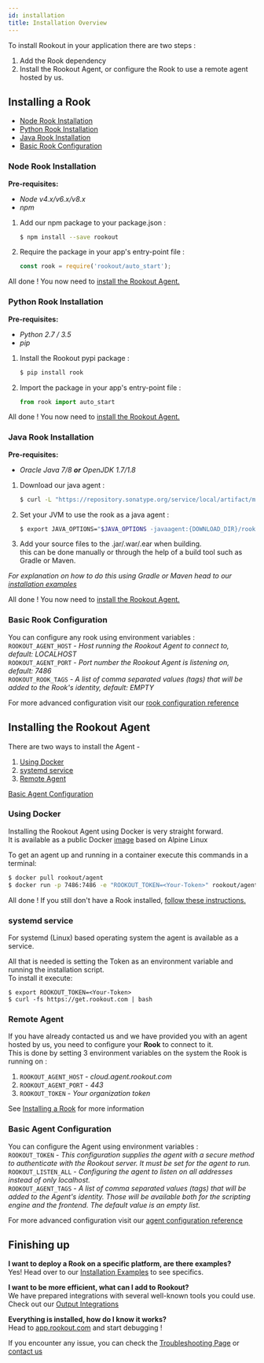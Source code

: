 ```yaml
---
id: installation
title: Installation Overview
---
```


To install Rookout in your application there are two steps :
1. Add the Rook dependency
2. Install the Rookout Agent, or configure the Rook to use a remote agent hosted by us.

## Installing a Rook

- [Node Rook Installation](#node-rook-installation)
- [Python Rook Installation](#python-rook-installation)
- [Java Rook Installation](#java-rook-installation)
- [Basic Rook Configuration](#basic-rook-configuration)

### Node Rook Installation

__Pre-requisites:__  
- *Node v4.x/v6.x/v8.x*
- *npm*

1. Add our npm package to your package.json :  
    ```bash 
    $ npm install --save rookout
    ```
    
2. Require the package in your app's entry-point file :  
    ```javascript
    const rook = require('rookout/auto_start');
    ```
    
All done ! You now need to [install the Rookout Agent.](#rookout-agent-installation)

### Python Rook Installation

__Pre-requisites:__  
- *Python 2.7 / 3.5*
- *pip*

1. Install the Rookout pypi package :  
    ```bash
    $ pip install rook
    ```

2. Import the package in your app's entry-point file :  
    ```python
    from rook import auto_start
    ```

All done ! You now need to [install the Rookout Agent.](#rookout-agent-installation)

### Java Rook Installation

__Pre-requisites:__  
- *Oracle Java 7/8 __or__ OpenJDK 1.7/1.8*

1. Download our java agent :  
    ```bash
    $ curl -L "https://repository.sonatype.org/service/local/artifact/maven/redirect?r=central-proxy&g=com.rookout&a=rook&v=LATEST" -o rook.jar
    ```

2. Set your JVM to use the rook as a java agent :  
    ```bash
    $ export JAVA_OPTIONS="$JAVA_OPTIONS -javaagent:{DOWNLOAD_DIR}/rook.jar"
    ```
    
3. Add your source files to the .jar/.war/.ear when building.  
this can be done manually or through the help of a build tool such as Gradle or Maven.
    
*For explanation on how to do this using Gradle or Maven head to our [installation examples](installation-examples.md)*

All done ! You now need to [install the Rookout Agent.](#rookout-agent-installation)


### Basic Rook Configuration

You can configure any rook using environment variables :  
`ROOKOUT_AGENT_HOST` - *Host running the Rookout Agent to connect to, default: LOCALHOST*  
`ROOKOUT_AGENT_PORT` - *Port number the Rookout Agent is listening on, default: 7486*  
`ROOKOUT_ROOK_TAGS` - *A list of comma separated values (tags) that will be added to the Rook's identity, default: EMPTY*

For more advanced configuration visit our [rook configuration reference](rooks-config.md)

## Installing the Rookout Agent

There are two ways to install the Agent -  
1. [Using Docker](#using-docker)
2. [systemd service](#systemd-service)
3. [Remote Agent](#remote-agent)

[Basic Agent Configuration](#basic-agent-configuration)

### Using Docker

Installing the Rookout Agent using Docker is very straight forward.  
It is available as a public Docker [image](https://hub.docker.com/r/rookout/agent/) based on Alpine Linux

To get an agent up and running in a container execute this commands in a terminal:
```bash
$ docker pull rookout/agent
$ docker run -p 7486:7486 -e "ROOKOUT_TOKEN=<Your-Token>" rookout/agent
```

All done ! If you still don't have a Rook installed, [follow these instructions.](#installing-a-rook)


### systemd service

For systemd (Linux) based operating system the agent is available as a service. 

All that is needed is setting the Token as an environment variable and running the installation script.  
To install it execute:
```
$ export ROOKOUT_TOKEN=<Your-Token>
$ curl -fs https://get.rookout.com | bash
```


### Remote Agent

If you have already contacted us and we have provided you with an agent hosted by us, you need to configure your **Rook** to connect to it.  
This is done by setting 3 environment variables on the system the Rook is running on :

1. `ROOKOUT_AGENT_HOST` - _cloud.agent.rookout.com_
2. `ROOKOUT_AGENT_PORT` - _443_
3. `ROOKOUT_TOKEN` - _Your organization token_

See [Installing a Rook](#installing-a-rook) for more information

### Basic Agent Configuration

You can configure the Agent using environment variables :  
`ROOKOUT_TOKEN` - *This configuration supplies the agent with a secure method to authenticate with the Rookout server.
                   It must be set for the agent to run.*  
`ROOKOUT_LISTEN_ALL` - *Configuring the agent to listen on all addresses instead of only localhost.*  
`ROOKOUT_AGENT_TAGS` - *A list of comma separated values (tags) that will be added to the Agent's identity.
                        Those will be available both for the scripting engine and the frontend.
                        The default value is an empty list.*

For more advanced configuration visit our [agent configuration reference](agent.md)



## Finishing up

**I want to deploy a Rook on a specific platform, are there examples?**  
Yes! Head over to our [Installation Examples](installation-examples.md) to see specifics.

**I want to be more efficient, what can I add to Rookout?**  
We have prepared integrations with several well-known tools you could use.  
Check out our [Output Integrations](output-integration-home.md)

**Everything is installed, how do I know it works?**  
Head to [app.rookout.com](https://app.rookout.com) and start debugging !

If you encounter any issue, you can check the [Troubleshooting Page](/troubleshooting.html) or [contact us](emailto:support@rookout.com)
